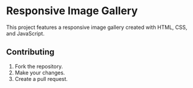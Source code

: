 # Responsive Image Gallery

This project features a responsive image gallery created with HTML, CSS, and JavaScript.

## Contributing

1. Fork the repository.
2. Make your changes.
3. Create a pull request.
